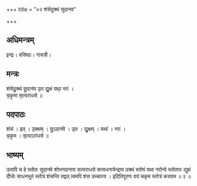 +++
title = "०२ शंसेदुक्थं सुदानव"

+++
## अधिमन्त्रम्
इन्द्रः। वसिष्ठः। गायत्री।

## मन्त्रः
शंसेदु॒क्थं सु॒दान॑व उ॒त द्यु॒क्षं यथा॒ नरः॑ ।  
च॒कृ॒मा स॒त्यरा॑धसे ॥

## पदपाठः
शंस॑ । इत् । उ॒क्थम् । सु॒ऽदान॑वे । उ॒त । द्यु॒क्षम् । यथा॑ । नरः॑ ।  
च॒कृ॒म । स॒त्यऽरा॑धसे ॥

## भाष्यम्
उतापि च हे स्तोतः सुदानवे शोभनदानाय सत्यराधसे सत्यधनायेन्द्राय उक्थं स्तोमं यथा नरोन्ये स्तोतारः द्युक्षं दीप्तेः साधनभूतं स्तोत्रं शंसन्ति तद्वत् त्वमपि शंस उच्चारय । इदितिपूरणः वयं चकृम स्तोत्रं करवाम ॥ २ ॥